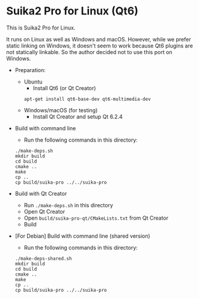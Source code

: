 Suika2 Pro for Linux (Qt6)
==========================
This is Suika2 Pro for Linux.

It runs on Linux as well as Windows and macOS.
However, while we prefer static linking on Windows,
it doesn't seem to work because Qt6 plugins are not statically linkable.
So the author decided not to use this port on Windows.

* Preparation:
  * Ubuntu
    * Install Qt6 (or Qt Creator)
    ```
    apt-get install qt6-base-dev qt6-multimedia-dev
    ```
  * Windows/macOS (for testing)
    * Install Qt Creator and setup Qt 6.2.4

* Build with command line
  * Run the following commands in this directory:
  ```
  ./make-deps.sh
  mkdir build
  cd build
  cmake ..
  make
  cp ..
  cp build/suika-pro ../../suika-pro
  ```

* Build with Qt Creator
  * Run `./make-deps.sh` in this directory
  * Open Qt Creator
  * Open `build/suika-pro-qt/CMakeLists.txt` from Qt Creator
  * Build

* [For Debian] Build with command line (shared version)
  * Run the following commands in this directory:
  ```
  ./make-deps-shared.sh
  mkdir build
  cd build
  cmake ..
  make
  cp ..
  cp build/suika-pro ../../suika-pro
  ```
